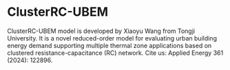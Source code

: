 # ClusterRC-UBEM
ClusterRC-UBEM model is developed by Xiaoyu Wang from Tongji University. It is a novel reduced-order model for evaluating urban building energy demand supporting multiple thermal zone applications based on clustered resistance-capacitance (RC) network. Cite us: Applied Energy 361 (2024): 122896.
